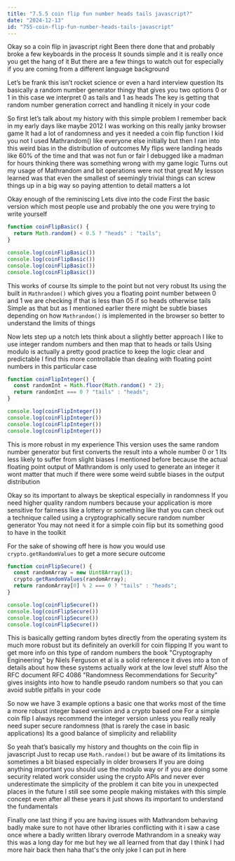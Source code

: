```yaml
---
title: "7.5.5 coin flip fun number heads tails javascript?"
date: "2024-12-13"
id: "755-coin-flip-fun-number-heads-tails-javascript"
---
```


Okay so a coin flip in javascript right Been there done that and probably broke a few keyboards in the process It sounds simple and it is really once you get the hang of it But there are a few things to watch out for especially if you are coming from a different language background

Let’s be frank this isn’t rocket science or even a hard interview question Its basically a random number generator thingy that gives you two options 0 or 1 in this case we interpret 0 as tails and 1 as heads The key is getting that random number generation correct and handling it nicely in your code

So first let’s talk about my history with this simple problem I remember back in my early days like maybe 2012 I was working on this really janky browser game It had a lot of randomness and yes it needed a coin flip function I kid you not I used Mathrandom() like everyone else initially but then I ran into this weird bias in the distribution of outcomes My flips were landing heads like 60% of the time and that was not fun or fair I debugged like a madman for hours thinking there was something wrong with my game logic Turns out my usage of Mathrandom and bit operations were not that great My lesson learned was that even the smallest of seemingly trivial things can screw things up in a big way so paying attention to detail matters a lot

Okay enough of the reminiscing Lets dive into the code First the basic version which most people use and probably the one you were trying to write yourself

```javascript
function coinFlipBasic() {
  return Math.random() < 0.5 ? "heads" : "tails";
}

console.log(coinFlipBasic())
console.log(coinFlipBasic())
console.log(coinFlipBasic())
console.log(coinFlipBasic())
```

This works of course Its simple to the point but not very robust Its using the built in `Mathrandom()` which gives you a floating point number between 0 and 1 we are checking if that is less than 05 if so heads otherwise tails Simple as that but as I mentioned earlier there might be subtle biases depending on how `Mathrandom()` is implemented in the browser so better to understand the limits of things

Now lets step up a notch lets think about a slightly better approach I like to use integer random numbers and then map that to heads or tails Using modulo is actually a pretty good practice to keep the logic clear and predictable I find this more controllable than dealing with floating point numbers in this particular case

```javascript
function coinFlipInteger() {
  const randomInt = Math.floor(Math.random() * 2);
  return randomInt === 0 ? "tails" : "heads";
}

console.log(coinFlipInteger())
console.log(coinFlipInteger())
console.log(coinFlipInteger())
console.log(coinFlipInteger())
```

This is more robust in my experience This version uses the same random number generator but first converts the result into a whole number 0 or 1 Its less likely to suffer from slight biases I mentioned before because the actual floating point output of Mathrandom is only used to generate an integer it wont matter that much if there were some weird subtle biases in the output distribution

Okay so its important to always be skeptical especially in randomness If you need higher quality random numbers because your application is more sensitive for fairness like a lottery or something like that you can check out a technique called using a cryptographically secure random number generator You may not need it for a simple coin flip but its something good to have in the toolkit

For the sake of showing off here is how you would use `crypto.getRandomValues` to get a more secure outcome

```javascript
function coinFlipSecure() {
  const randomArray = new Uint8Array(1);
  crypto.getRandomValues(randomArray);
  return randomArray[0] % 2 === 0 ? "tails" : "heads";
}

console.log(coinFlipSecure())
console.log(coinFlipSecure())
console.log(coinFlipSecure())
console.log(coinFlipSecure())
```

This is basically getting random bytes directly from the operating system its much more robust but its definitely an overkill for coin flipping If you want to get more info on this type of random numbers the book "Cryptography Engineering" by Niels Ferguson et al is a solid reference it dives into a ton of details about how these systems actually work at the low level stuff Also the RFC document RFC 4086 "Randomness Recommendations for Security" gives insights into how to handle pseudo random numbers so that you can avoid subtle pitfalls in your code

So now we have 3 example options a basic one that works most of the time a more robust integer based version and a crypto based one For a simple coin flip I always recommend the integer version unless you really really need super secure randomness (that is rarely the case in basic applications) Its a good balance of simplicity and reliability

So yeah that’s basically my history and thoughts on the coin flip in javascript Just to recap use `Math.random()` but be aware of its limitations its sometimes a bit biased especially in older browsers If you are doing anything important you should use the modulo way or if you are doing some security related work consider using the crypto APIs and never ever underestimate the simplicity of the problem it can bite you in unexpected places in the future I still see some people making mistakes with this simple concept even after all these years it just shows its important to understand the fundamentals

Finally one last thing if you are having issues with Mathrandom behaving badly make sure to not have other libraries conflicting with it i saw a case once where a badly written library overrode Mathrandom in a sneaky way this was a long day for me but hey we all learned from that day I think I had more hair back then haha that's the only joke I can put in here
